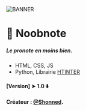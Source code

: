 ![BANNER](https://i.ibb.co/fSRkFYY/banner.png)

# 💼 Noobnote
##### Le pronote en moins bien.
+ HTML, CSS, JS
+ Python, Librairie [HTINTER](http://nsi.bordonaro.fr/doc/fiche_htinter.html)
#### [Version] ➤ 1.0 ⬇️

#### Créateur : [@Shonned](https://www.instagram.com/kiilixxn/).
